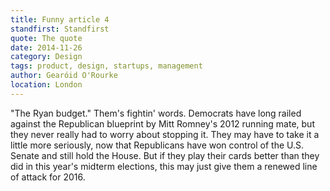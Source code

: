 ```yaml
---
title: Funny article 4
standfirst: Standfirst
quote: The quote
date: 2014-11-26
category: Design
tags: product, design, startups, management 
author: Gearóid O'Rourke
location: London
---
```




"The Ryan budget." Them's fightin' words. Democrats have long railed against the Republican blueprint by Mitt Romney's 2012 running mate, but they never really had to worry about stopping it. They may have to take it a little more seriously, now that Republicans have won control of the U.S. Senate and still hold the House. But if they play their cards better than they did in this year's midterm elections, this may just give them a renewed line of attack for 2016.
